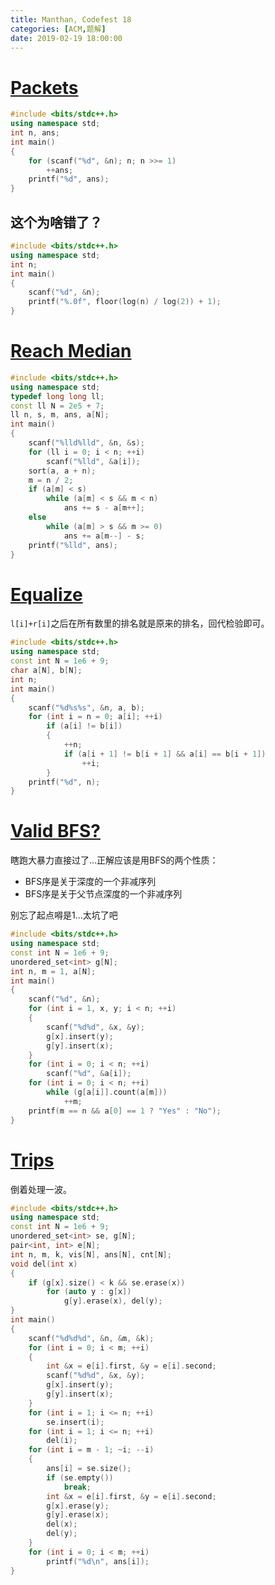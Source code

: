 ```yaml
---
title: Manthan, Codefest 18
categories: [ACM,题解]
date: 2019-02-19 18:00:00
---
```

# [Packets](https://vjudge.net/problem/CodeForces-1037A)
```cpp
#include <bits/stdc++.h>
using namespace std;
int n, ans;
int main()
{
	for (scanf("%d", &n); n; n >>= 1)
		++ans;
	printf("%d", ans);
}
```
## 这个为啥错了？
```cpp
#include <bits/stdc++.h>
using namespace std;
int n;
int main()
{
	scanf("%d", &n);
	printf("%.0f", floor(log(n) / log(2)) + 1);
}
```
# [Reach Median](https://vjudge.net/problem/CodeForces-1037B)
```cpp
#include <bits/stdc++.h>
using namespace std;
typedef long long ll;
const ll N = 2e5 + 7;
ll n, s, m, ans, a[N];
int main()
{
	scanf("%lld%lld", &n, &s);
	for (ll i = 0; i < n; ++i)
		scanf("%lld", &a[i]);
	sort(a, a + n);
	m = n / 2;
	if (a[m] < s)
		while (a[m] < s && m < n)
			ans += s - a[m++];
	else
		while (a[m] > s && m >= 0)
			ans += a[m--] - s;
	printf("%lld", ans);
}
```
# [Equalize](https://vjudge.net/problem/CodeForces-1037C)
`l[i]+r[i]`之后在所有数里的排名就是原来的排名，回代检验即可。
```cpp
#include <bits/stdc++.h>
using namespace std;
const int N = 1e6 + 9;
char a[N], b[N];
int n;
int main()
{
	scanf("%d%s%s", &n, a, b);
	for (int i = n = 0; a[i]; ++i)
		if (a[i] != b[i])
		{
			++n;
			if (a[i + 1] != b[i + 1] && a[i] == b[i + 1])
				++i;
		}
	printf("%d", n);
}
```
# [Valid BFS?](https://vjudge.net/problem/CodeForces-1037D)
瞎跑大暴力直接过了…正解应该是用BFS的两个性质：
 - BFS序是关于深度的一个非减序列
 - BFS序是关于父节点深度的一个非减序列

别忘了起点嘚是1…太坑了吧
```cpp
#include <bits/stdc++.h>
using namespace std;
const int N = 1e6 + 9;
unordered_set<int> g[N];
int n, m = 1, a[N];
int main()
{
	scanf("%d", &n);
	for (int i = 1, x, y; i < n; ++i)
	{
		scanf("%d%d", &x, &y);
		g[x].insert(y);
		g[y].insert(x);
	}
	for (int i = 0; i < n; ++i)
		scanf("%d", &a[i]);
	for (int i = 0; i < n; ++i)
		while (g[a[i]].count(a[m]))
			++m;
	printf(m == n && a[0] == 1 ? "Yes" : "No");
}
```
# [Trips](https://vjudge.net/problem/CodeForces-1037E)
倒着处理一波。
```cpp
#include <bits/stdc++.h>
using namespace std;
const int N = 1e6 + 9;
unordered_set<int> se, g[N];
pair<int, int> e[N];
int n, m, k, vis[N], ans[N], cnt[N];
void del(int x)
{
	if (g[x].size() < k && se.erase(x))
		for (auto y : g[x])
			g[y].erase(x), del(y);
}
int main()
{
	scanf("%d%d%d", &n, &m, &k);
	for (int i = 0; i < m; ++i)
	{
		int &x = e[i].first, &y = e[i].second;
		scanf("%d%d", &x, &y);
		g[x].insert(y);
		g[y].insert(x);
	}
	for (int i = 1; i <= n; ++i)
		se.insert(i);
	for (int i = 1; i <= n; ++i)
		del(i);
	for (int i = m - 1; ~i; --i)
	{
		ans[i] = se.size();
		if (se.empty())
			break;
		int &x = e[i].first, &y = e[i].second;
		g[x].erase(y);
		g[y].erase(x);
		del(x);
		del(y);
	}
	for (int i = 0; i < m; ++i)
		printf("%d\n", ans[i]);
}
```